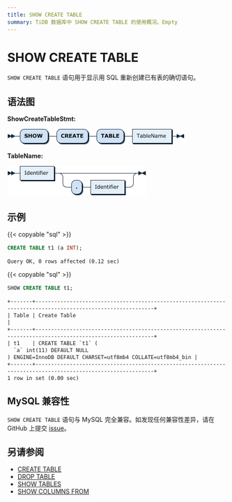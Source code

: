 ```yaml
---
title: SHOW CREATE TABLE
summary: TiDB 数据库中 SHOW CREATE TABLE 的使用概况。Empty
---
```


# SHOW CREATE TABLE

`SHOW CREATE TABLE` 语句用于显示用 SQL 重新创建已有表的确切语句。

## 语法图

**ShowCreateTableStmt:**

![ShowCreateTableStmt](/media/sqlgram/ShowCreateTableStmt.png)

**TableName:**

![TableName](/media/sqlgram/TableName.png)

## 示例

{{< copyable "sql" >}}

```sql
CREATE TABLE t1 (a INT);
```

```
Query OK, 0 rows affected (0.12 sec)
```

{{< copyable "sql" >}}

```sql
SHOW CREATE TABLE t1;
```

```
+-------+------------------------------------------------------------------------------------------------------------+
| Table | Create Table                                                                                               |
+-------+------------------------------------------------------------------------------------------------------------+
| t1    | CREATE TABLE `t1` (
  `a` int(11) DEFAULT NULL
) ENGINE=InnoDB DEFAULT CHARSET=utf8mb4 COLLATE=utf8mb4_bin |
+-------+------------------------------------------------------------------------------------------------------------+
1 row in set (0.00 sec)
```

## MySQL 兼容性

`SHOW CREATE TABLE` 语句与 MySQL 完全兼容。如发现任何兼容性差异，请在 GitHub 上提交 [issue](https://github.com/pingcap/tidb/issues/new/choose)。

## 另请参阅

* [CREATE TABLE](/sql-statements/sql-statement-create-table.md)
* [DROP TABLE](/sql-statements/sql-statement-drop-table.md)
* [SHOW TABLES](/sql-statements/sql-statement-show-tables.md)
* [SHOW COLUMNS FROM](/sql-statements/sql-statement-show-columns-from.md)
